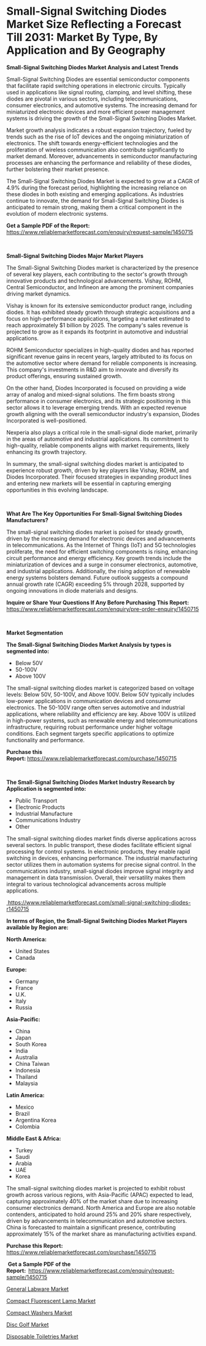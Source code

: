 <p><h1>Small-Signal Switching Diodes Market Size Reflecting a Forecast Till 2031: Market By Type, By Application and By Geography</h1></p><p><strong>Small-Signal Switching Diodes Market Analysis and Latest Trends</strong></p>
<p><p>Small-Signal Switching Diodes are essential semiconductor components that facilitate rapid switching operations in electronic circuits. Typically used in applications like signal routing, clamping, and level shifting, these diodes are pivotal in various sectors, including telecommunications, consumer electronics, and automotive systems. The increasing demand for miniaturized electronic devices and more efficient power management systems is driving the growth of the Small-Signal Switching Diodes Market.</p><p>Market growth analysis indicates a robust expansion trajectory, fueled by trends such as the rise of IoT devices and the ongoing miniaturization of electronics. The shift towards energy-efficient technologies and the proliferation of wireless communication also contribute significantly to market demand. Moreover, advancements in semiconductor manufacturing processes are enhancing the performance and reliability of these diodes, further bolstering their market presence.</p><p>The Small-Signal Switching Diodes Market is expected to grow at a CAGR of 4.9% during the forecast period, highlighting the increasing reliance on these diodes in both existing and emerging applications. As industries continue to innovate, the demand for Small-Signal Switching Diodes is anticipated to remain strong, making them a critical component in the evolution of modern electronic systems.</p></p>
<p><strong>Get a Sample PDF of the Report:&nbsp;</strong> <a href="https://www.reliablemarketforecast.com/enquiry/request-sample/1450715?utm_campaign=1874&utm_medium=2&utm_source=Github&utm_content=ia&utm_term=11122024&utm_id=small-signal-switching-diodes">https://www.reliablemarketforecast.com/enquiry/request-sample/1450715</a></p>
<p>&nbsp;</p>
<p><strong>Small-Signal Switching Diodes Major Market Players</strong></p>
<p><p>The Small-Signal Switching Diodes market is characterized by the presence of several key players, each contributing to the sector's growth through innovative products and technological advancements. Vishay, ROHM, Central Semiconductor, and Infineon are among the prominent companies driving market dynamics.</p><p>Vishay is known for its extensive semiconductor product range, including diodes. It has exhibited steady growth through strategic acquisitions and a focus on high-performance applications, targeting a market estimated to reach approximately $1 billion by 2025. The company's sales revenue is projected to grow as it expands its footprint in automotive and industrial applications.</p><p>ROHM Semiconductor specializes in high-quality diodes and has reported significant revenue gains in recent years, largely attributed to its focus on the automotive sector where demand for reliable components is increasing. This company's investments in R&D aim to innovate and diversify its product offerings, ensuring sustained growth.</p><p>On the other hand, Diodes Incorporated is focused on providing a wide array of analog and mixed-signal solutions. The firm boasts strong performance in consumer electronics, and its strategic positioning in this sector allows it to leverage emerging trends. With an expected revenue growth aligning with the overall semiconductor industry's expansion, Diodes Incorporated is well-positioned.</p><p>Nexperia also plays a critical role in the small-signal diode market, primarily in the areas of automotive and industrial applications. Its commitment to high-quality, reliable components aligns with market requirements, likely enhancing its growth trajectory.</p><p>In summary, the small-signal switching diodes market is anticipated to experience robust growth, driven by key players like Vishay, ROHM, and Diodes Incorporated. Their focused strategies in expanding product lines and entering new markets will be essential in capturing emerging opportunities in this evolving landscape.</p></p>
<p>&nbsp;</p>
<p><strong>What Are The Key Opportunities For Small-Signal Switching Diodes Manufacturers?</strong></p>
<p><p>The small-signal switching diodes market is poised for steady growth, driven by the increasing demand for electronic devices and advancements in telecommunications. As the Internet of Things (IoT) and 5G technologies proliferate, the need for efficient switching components is rising, enhancing circuit performance and energy efficiency. Key growth trends include the miniaturization of devices and a surge in consumer electronics, automotive, and industrial applications. Additionally, the rising adoption of renewable energy systems bolsters demand. Future outlook suggests a compound annual growth rate (CAGR) exceeding 5% through 2028, supported by ongoing innovations in diode materials and designs.</p></p>
<p><strong>Inquire or Share Your Questions If Any Before Purchasing This Report:</strong> <a href="https://www.reliablemarketforecast.com/enquiry/pre-order-enquiry/1450715?utm_campaign=1874&utm_medium=2&utm_source=Github&utm_content=ia&utm_term=11122024&utm_id=small-signal-switching-diodes">https://www.reliablemarketforecast.com/enquiry/pre-order-enquiry/1450715</a></p>
<p>&nbsp;</p>
<p><strong>Market Segmentation</strong></p>
<p><strong>The Small-Signal Switching Diodes Market Analysis by types is segmented into:</strong></p>
<p><ul><li>Below 50V</li><li>50-100V</li><li>Above 100V</li></ul></p>
<p><p>The small-signal switching diodes market is categorized based on voltage levels: Below 50V, 50-100V, and Above 100V. Below 50V typically includes low-power applications in communication devices and consumer electronics. The 50-100V range often serves automotive and industrial applications, where reliability and efficiency are key. Above 100V is utilized in high-power systems, such as renewable energy and telecommunications infrastructure, requiring robust performance under higher voltage conditions. Each segment targets specific applications to optimize functionality and performance.</p></p>
<p><strong>Purchase this Report:&nbsp;</strong><a href="https://www.reliablemarketforecast.com/purchase/1450715?utm_campaign=1874&utm_medium=2&utm_source=Github&utm_content=ia&utm_term=11122024&utm_id=small-signal-switching-diodes">https://www.reliablemarketforecast.com/purchase/1450715</a></p>
<p>&nbsp;</p>
<p><strong>The Small-Signal Switching Diodes Market Industry Research by Application is segmented into:</strong></p>
<p><ul><li>Public Transport</li><li>Electronic Products</li><li>Industrial Manufacture</li><li>Communications Industry</li><li>Other</li></ul></p>
<p><p>The small-signal switching diodes market finds diverse applications across several sectors. In public transport, these diodes facilitate efficient signal processing for control systems. In electronic products, they enable rapid switching in devices, enhancing performance. The industrial manufacturing sector utilizes them in automation systems for precise signal control. In the communications industry, small-signal diodes improve signal integrity and management in data transmission. Overall, their versatility makes them integral to various technological advancements across multiple applications.</p></p>
<p><a href="https://www.reliablemarketforecast.com/small-signal-switching-diodes-r1450715?utm_campaign=1874&utm_medium=2&utm_source=Github&utm_content=ia&utm_term=11122024&utm_id=small-signal-switching-diodes">&nbsp;https://www.reliablemarketforecast.com/small-signal-switching-diodes-r1450715</a></p>
<p><strong>In terms of Region, the Small-Signal Switching Diodes Market Players available by Region are:</strong></p>
<p>
    <p> <strong> North America: </strong>
        <ul>
            <li>United States</li>
            <li>Canada</li>
        </ul>
        </p> 
    <p> <strong> Europe: </strong>
        <ul>
            <li>Germany</li>
            <li>France</li>
            <li>U.K.</li>
            <li>Italy</li>
            <li>Russia</li>
        </ul>
        </p> 
    <p> <strong> Asia-Pacific: </strong>
        <ul>
            <li>China</li>
            <li>Japan</li>
            <li>South Korea</li>
            <li>India</li>
            <li>Australia</li>
            <li>China Taiwan</li>
            <li>Indonesia</li>
            <li>Thailand</li>
            <li>Malaysia</li>
        </ul>
        </p> 
    <p> <strong> Latin America: </strong>
        <ul>
            <li>Mexico</li>
            <li>Brazil</li>
            <li>Argentina Korea</li>
            <li>Colombia</li>
        </ul>
        </p> 
    <p> <strong> Middle East & Africa: </strong>
        <ul>
            <li>Turkey</li>
            <li>Saudi</li>
            <li>Arabia</li>
            <li>UAE</li>
            <li>Korea</li>
        </ul>
    </p>
    </p>
<p><p>The small-signal switching diodes market is projected to exhibit robust growth across various regions, with Asia-Pacific (APAC) expected to lead, capturing approximately 40% of the market share due to increasing consumer electronics demand. North America and Europe are also notable contenders, anticipated to hold around 25% and 20% share respectively, driven by advancements in telecommunication and automotive sectors. China is forecasted to maintain a significant presence, contributing approximately 15% of the market share as manufacturing activities expand.</p></p>
<p><strong>Purchase this Report: </strong><a href="https://www.reliablemarketforecast.com/purchase/1450715?utm_campaign=1874&utm_medium=2&utm_source=Github&utm_content=ia&utm_term=11122024&utm_id=small-signal-switching-diodes">https://www.reliablemarketforecast.com/purchase/1450715</a></p>
<p>&nbsp;<strong>Get a Sample PDF of the Report:&nbsp;&nbsp;</strong><a href="https://www.reliablemarketforecast.com/enquiry/request-sample/1450715?utm_campaign=1874&utm_medium=2&utm_source=Github&utm_content=ia&utm_term=11122024&utm_id=small-signal-switching-diodes">https://www.reliablemarketforecast.com/enquiry/request-sample/1450715</a></p>
<p><strong></strong></p>
<p><p><a href="https://www.linkedin.com/pulse/general-labware-market-growth-expected-8-cagr-from-2024-2031-rhm2f?utm_campaign=1874&utm_medium=2&utm_source=Github&utm_content=ia&utm_term=11122024&utm_id=small-signal-switching-diodes">General Labware Market</a></p><p><a href="https://www.linkedin.com/pulse/in-depth-report-compact-fluorescent-lamp-market-types-rbpve?utm_campaign=1874&utm_medium=2&utm_source=Github&utm_content=ia&utm_term=11122024&utm_id=small-signal-switching-diodes">Compact Fluorescent Lamp Market</a></p><p><a href="https://www.linkedin.com/pulse/compact-washers-market-size-growth-analysis-2024-2031-industry-ikvte?utm_campaign=1874&utm_medium=2&utm_source=Github&utm_content=ia&utm_term=11122024&utm_id=small-signal-switching-diodes">Compact Washers Market</a></p><p><a href="https://www.linkedin.com/pulse/decoding-disc-golf-market-dynamics-strategic-imperatives-2024-2031-8knfe?utm_campaign=1874&utm_medium=2&utm_source=Github&utm_content=ia&utm_term=11122024&utm_id=small-signal-switching-diodes">Disc Golf Market</a></p><p><a href="https://www.linkedin.com/pulse/growth-projections-disposable-toiletries-market-expected-sqf3e?utm_campaign=1874&utm_medium=2&utm_source=Github&utm_content=ia&utm_term=11122024&utm_id=small-signal-switching-diodes">Disposable Toiletries Market</a></p></p>